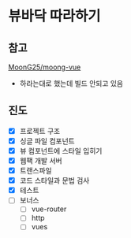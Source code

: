 # 뷰바닥 따라하기

## 참고

[MoonG25/moong-vue](https://github.com/MoonG25/moong-vue)

- 하라는대로 했는데 빌드 안되고 있음

## 진도

- [x] 프로젝트 구조
- [x] 싱글 파일 컴포넌트
- [x] 뷰 컴포넌트에 스타일 입히기
- [x] 웹팩 개발 서버
- [x] 트랜스파일
- [x] 코드 스타일과 문법 검사
- [x] 테스트
- [ ] 보너스
  - [ ] vue-router
  - [ ] http
  - [ ] vues
